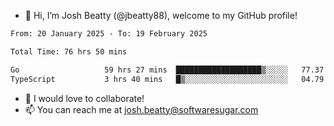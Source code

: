 - 👋 Hi, I’m Josh Beatty (@jbeatty88), welcome to my GitHub profile!

<!--START_SECTION:waka-->

```txt
From: 20 January 2025 - To: 19 February 2025

Total Time: 76 hrs 50 mins

Go                   59 hrs 27 mins  ███████████████████▒░░░░░   77.37 %
TypeScript           3 hrs 40 mins   █▒░░░░░░░░░░░░░░░░░░░░░░░   04.79 %
```

<!--END_SECTION:waka-->

- 💞️ I would love to collaborate!
- 📫 You can reach me at josh.beatty@softwaresugar.com

<!---
jbeatty88/jbeatty88 is a ✨ special ✨ repository because its `README.md` (this file) appears on your GitHub profile.
You can click the Preview link to take a look at your changes.
--->
